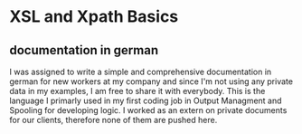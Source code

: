 # XSL and Xpath Basics 
## documentation in german

I was assigned to write a simple and comprehensive documentation in german for new workers at my company and since I'm not using any private data in my examples, I am free to share it with everybody.
This is the language I primarly used in my first coding job in Output Managment and Spooling for developing logic. 
I worked as an extern on private documents for our clients, therefore none of them are pushed here.

